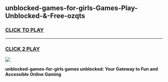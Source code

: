 
## unblocked-games-for-girls-Games-Play-Unblocked-&-Free-ozqts
<h3>
<a href="https://premium76.site?title=unblocked-games-for-girls&ref=24A">CLICK TO PLAY</a></h3>
<hr>

<h3>
<a href="https://premium76.site?title=unblocked-games-for-girls&ref=24A">CLICK 2 PLAY</a>
  
</h3>

<a href="https://premium76.site?title=unblocked-games-for-girls&ref=24A"><img src="https://clearcache.store/games.png"></a>


**unblocked-games-for-girls games unblocked: Your Gateway to Fun and Accessible Online Gaming**
